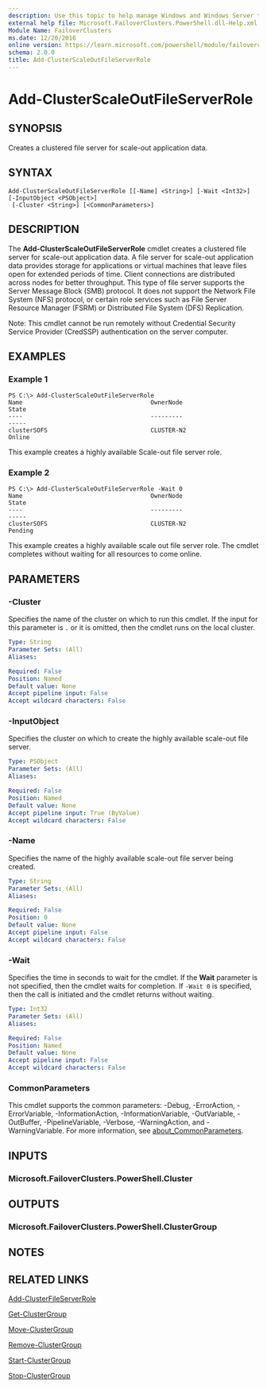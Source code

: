 ```yaml
---
description: Use this topic to help manage Windows and Windows Server technologies with Windows PowerShell.
external help file: Microsoft.FailoverClusters.PowerShell.dll-Help.xml
Module Name: FailoverClusters
ms.date: 12/20/2016
online version: https://learn.microsoft.com/powershell/module/failoverclusters/add-clusterscaleoutfileserverrole?view=windowsserver2016-ps&wt.mc_id=ps-gethelp
schema: 2.0.0
title: Add-ClusterScaleOutFileServerRole
---
```


# Add-ClusterScaleOutFileServerRole

## SYNOPSIS
Creates a clustered file server for scale-out application data.

## SYNTAX

```
Add-ClusterScaleOutFileServerRole [[-Name] <String>] [-Wait <Int32>] [-InputObject <PSObject>]
 [-Cluster <String>] [<CommonParameters>]
```

## DESCRIPTION
The **Add-ClusterScaleOutFileServerRole** cmdlet creates a clustered file server for scale-out application data.
A file server for scale-out application data provides storage for applications or virtual machines that leave files open for extended periods of time.
Client connections are distributed across nodes for better throughput.
This type of file server supports the Server Message Block (SMB) protocol.
It does not support the Network File System (NFS) protocol, or certain role services such as File Server Resource Manager (FSRM) or Distributed File System (DFS) Replication.

Note: This cmdlet cannot be run remotely without Credential Security Service Provider (CredSSP) authentication on the server computer.

## EXAMPLES

### Example 1
```
PS C:\> Add-ClusterScaleOutFileServerRole
Name                                    OwnerNode                               State 
----                                    ---------                               ----- 
clusterSOFS                             CLUSTER-N2                              Online
```

This example creates a highly available Scale-out file server role.

### Example 2
```
PS C:\> Add-ClusterScaleOutFileServerRole -Wait 0
Name                                    OwnerNode                               State 
----                                    ---------                               ----- 
clusterSOFS                             CLUSTER-N2                              Pending
```

This example creates a highly available scale out file server role.
The cmdlet completes without waiting for all resources to come online.

## PARAMETERS

### -Cluster
Specifies the name of the cluster on which to run this cmdlet.
If the input for this parameter is `.` or it is omitted, then the cmdlet runs on the local cluster.

```yaml
Type: String
Parameter Sets: (All)
Aliases: 

Required: False
Position: Named
Default value: None
Accept pipeline input: False
Accept wildcard characters: False
```

### -InputObject
Specifies the cluster on which to create the highly available scale-out file server.

```yaml
Type: PSObject
Parameter Sets: (All)
Aliases: 

Required: False
Position: Named
Default value: None
Accept pipeline input: True (ByValue)
Accept wildcard characters: False
```

### -Name
Specifies the name of the highly available scale-out file server being created.

```yaml
Type: String
Parameter Sets: (All)
Aliases: 

Required: False
Position: 0
Default value: None
Accept pipeline input: False
Accept wildcard characters: False
```

### -Wait
Specifies the time in seconds to wait for the cmdlet.
If the **Wait** parameter is not specified, then the cmdlet waits for completion.
If `-Wait 0` is specified, then the call is initiated and the cmdlet returns without waiting.

```yaml
Type: Int32
Parameter Sets: (All)
Aliases: 

Required: False
Position: Named
Default value: None
Accept pipeline input: False
Accept wildcard characters: False
```

### CommonParameters
This cmdlet supports the common parameters: -Debug, -ErrorAction, -ErrorVariable, -InformationAction, -InformationVariable, -OutVariable, -OutBuffer, -PipelineVariable, -Verbose, -WarningAction, and -WarningVariable. For more information, see [about_CommonParameters](https://go.microsoft.com/fwlink/?LinkID=113216).

## INPUTS

### Microsoft.FailoverClusters.PowerShell.Cluster

## OUTPUTS

### Microsoft.FailoverClusters.PowerShell.ClusterGroup

## NOTES

## RELATED LINKS

[Add-ClusterFileServerRole](./Add-ClusterFileServerRole.md)

[Get-ClusterGroup](./Get-ClusterGroup.md)

[Move-ClusterGroup](./Move-ClusterGroup.md)

[Remove-ClusterGroup](./Remove-ClusterGroup.md)

[Start-ClusterGroup](./Start-ClusterGroup.md)

[Stop-ClusterGroup](./Stop-ClusterGroup.md)

